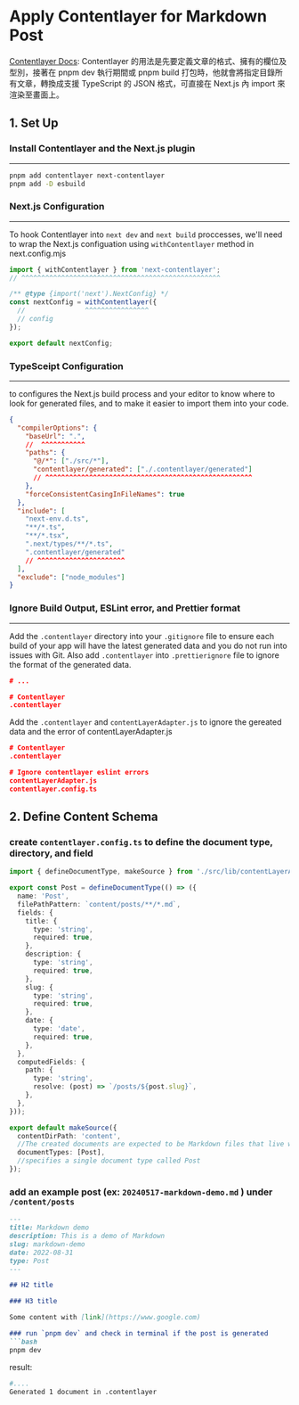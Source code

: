 # Apply Contentlayer for Markdown Post

[Contentlayer Docs](https://contentlayer.dev/): Contentlayer 的用法是先要定義文章的格式、擁有的欄位及型別，接著在 pnpm dev 執行期間或 pnpm build 打包時，他就會將指定目錄所有文章，轉換成支援 TypeScript 的 JSON 格式，可直接在 Next.js 內 import 來渲染至畫面上。

## 1. Set Up
### Install Contentlayer and the Next.js plugin
---
```bash
pnpm add contentlayer next-contentlayer
pnpm add -D esbuild
```

### Next.js Configuration
---
To hook Contentlayer into `next dev` and `next build` proccesses, we'll need to wrap the Next.js configuation using `withContentlayer` method
in next.config.mjs

```mjs
import { withContentlayer } from 'next-contentlayer';
// ^^^^^^^^^^^^^^^^^^^^^^^^^^^^^^^^^^^^^^^^^^^^^^^^^^

/** @type {import('next').NextConfig} */
const nextConfig = withContentlayer({
  //               ^^^^^^^^^^^^^^^^
  // config
});

export default nextConfig;
```

### TypeSceipt Configuration
---
to configures the Next.js build process and your editor to know where to look for generated files, and to make it easier to import them into your code.

```json
{
  "compilerOptions": {
    "baseUrl": ".",
    //  ^^^^^^^^^^^
    "paths": {
      "@/*": ["./src/*"],
      "contentlayer/generated": ["./.contentlayer/generated"]
      // ^^^^^^^^^^^^^^^^^^^^^^^^^^^^^^^^^^^^^^^^^^^^^^^^^^^^
    },
    "forceConsistentCasingInFileNames": true
  },
  "include": [
    "next-env.d.ts",
    "**/*.ts",
    "**/*.tsx",
    ".next/types/**/*.ts",
    ".contentlayer/generated"
    // ^^^^^^^^^^^^^^^^^^^^^^
  ],
  "exclude": ["node_modules"]
}
```

### Ignore Build Output, ESLint error, and Prettier format
---
Add the `.contentlayer` directory into your `.gitignore` file to ensure each build of your app will have the latest generated data and you do not run into issues with Git.
Also add `.contentlayer` into `.prettierignore` file to ignore the format of the generated data.
```json
# ...

# Contentlayer
.contentlayer
```
Add the `.contentlayer` and `contentLayerAdapter.js` to ignore the gereated data and the error of contentLayerAdapter.js
```json
# Contentlayer
.contentlayer

# Ignore contentlayer eslint errors
contentLayerAdapter.js
contentlayer.config.ts
```

## 2. Define Content Schema
### create `contentlayer.config.ts` to define the document type, directory, and field
```ts
import { defineDocumentType, makeSource } from './src/lib/contentLayerAdapter';

export const Post = defineDocumentType(() => ({
  name: 'Post',
  filePathPattern: `content/posts/**/*.md`,
  fields: {
    title: {
      type: 'string',
      required: true,
    },
    description: {
      type: 'string',
      required: true,
    },
    slug: {
      type: 'string',
      required: true,
    },
    date: {
      type: 'date',
      required: true,
    },
  },
  computedFields: {
    path: {
      type: 'string',
      resolve: (post) => `/posts/${post.slug}`,
    },
  },
}));

export default makeSource({
  contentDirPath: 'content',
  //The created documents are expected to be Markdown files that live within a "content" directory in the project.
  documentTypes: [Post],
  //specifies a single document type called Post
});
```
### add an example post (ex: `20240517-markdown-demo.md` ) under `/content/posts` 
```md
---
title: Markdown demo
description: This is a demo of Markdown
slug: markdown-demo
date: 2022-08-31
type: Post
---

## H2 title

### H3 title

Some content with [link](https://www.google.com)

### run `pnpm dev` and check in terminal if the post is generated
```bash 
pnpm dev
```
result:
```bash
#....
Generated 1 document in .contentlayer
```
